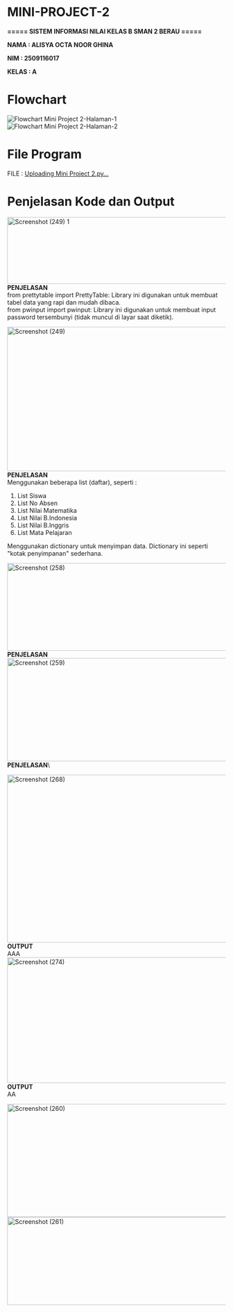 # MINI-PROJECT-2

**===== SISTEM INFORMASI NILAI KELAS B SMAN 2 BERAU =====**

**NAMA : ALISYA OCTA NOOR GHINA**

**NIM : 2509116017**

**KELAS : A**

# Flowchart
![Flowchart Mini Project 2-Halaman-1](https://github.com/user-attachments/assets/d2546973-c407-4be1-accb-562b78c509e7)
![Flowchart Mini Project 2-Halaman-2](https://github.com/user-attachments/assets/6e2c0f78-78bd-4f73-bf39-9ebf98834c7d)


# File Program
FILE : [Uploading Mini Project 2.py…]()


# Penjelasan Kode dan Output
<img width="614" height="154" alt="Screenshot (249) 1" src="https://github.com/user-attachments/assets/11a30895-1d32-4273-ad8e-3a3c840a3bb6" />\
**PENJELASAN**\
from prettytable import PrettyTable: Library ini digunakan untuk membuat tabel data yang rapi dan mudah dibaca.\
from pwinput import pwinput: Library ini digunakan untuk membuat input password tersembunyi (tidak muncul di layar saat diketik).

<img width="549" height="333" alt="Screenshot (249)" src="https://github.com/user-attachments/assets/629e645d-f215-438b-9f3b-ae9f2251ecaf" />\
**PENJELASAN**\
Menggunakan beberapa list (daftar), seperti :
1. List Siswa
2. List No Absen
3. List Nilai Matematika
4. List Nilai B.Indonesia
5. List Nilai B.Inggris
6. List Mata Pelajaran

Menggunakan dictionary untuk menyimpan data. Dictionary ini seperti "kotak penyimpanan" sederhana.

<img width="666" height="202" alt="Screenshot (258)" src="https://github.com/user-attachments/assets/9a91087f-bd52-4608-a222-748add0f0c40" />\
**PENJELASAN**\
<img width="666" height="238" alt="Screenshot (259)" src="https://github.com/user-attachments/assets/19daf650-9cc8-4792-ad4b-52be2a48444a" />\
**PENJELASAN**\

<img width="510" height="387" alt="Screenshot (268)" src="https://github.com/user-attachments/assets/987f0788-c2ce-4472-bf04-f0f6f0d41298" />\
**OUTPUT**\
AAA
<img width="510" height="290" alt="Screenshot (274)" src="https://github.com/user-attachments/assets/0aa4d856-47f5-4e39-8be2-4615c1f8deb2" />\
**OUTPUT**\
AA


<img width="783" height="261" alt="Screenshot (260)" src="https://github.com/user-attachments/assets/4f28384a-5b81-42b1-8fdf-b6e7171ccd25" />
<img width="755" height="203" alt="Screenshot (261)" src="https://github.com/user-attachments/assets/11c52da9-b329-4d61-b8ae-d6c6f628e186" />

